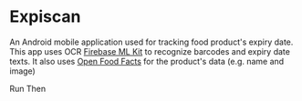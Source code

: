 # Expiscan

An Android mobile application used for tracking food product's expiry date. This app uses OCR [Firebase ML Kit](https://github.com/FirebaseExtended/flutterfire/tree/master/packages/firebase_ml_vision) to recognize barcodes and expiry date texts. It also uses [Open Food Facts](https://github.com/openfoodfacts/openfoodfacts-dart) for the product's data (e.g. name and image)

Run
<flutter pub get>
Then
<flutter run>
